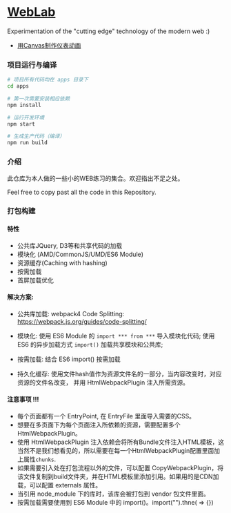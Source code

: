 # [WebLab](https://suxin1.github.io/WebLab/apps/build/)
Experimentation of the "cutting edge" technology of the modern web :)

* [用Canvas制作仪表动画](https://suxin1.github.io/WebLab/apps/build/canvas_meter.html)

### 项目运行与编译
```bash
# 项目所有代码均在 apps 目录下
cd apps

# 第一次需要安装相应依赖
npm install

# 运行开发环境
npm start

# 生成生产代码（编译）
npm run build
```

### 介绍
此仓库为本人做的一些小的WEB练习的集合。欢迎指出不足之处。

Feel free to copy past all the code in this Repository.

### 打包构建

#### 特性
 * 公共库JQuery, D3等和共享代码的加载
 * 模块化 (AMD/CommonJS/UMD/ES6 Module)
 * 资源缓存(Caching with hashing)
 * 按需加载
 * 首屏加载优化

#### 解决方案:

 * 公共库加载:
   webpack4 Code Splitting: https://webpack.js.org/guides/code-splitting/

 * 模块化:
  使用 ES6 Module 的 `import *** from ***` 导入模块化代码;
  使用 ES6 的异步加载方式 `import()` 加载共享模块和公共库;

 * 按需加载:
   结合 ES6 import() 按需加载

 * 持久化缓存:
   使用文件hash值作为资源文件名的一部分，当内容改变时，对应资源的文件名改变，
 并用 HtmlWebpackPlugin 注入所需资源。

#### 注意事项 !!!
 * 每个页面都有一个 EntryPoint, 在 EntryFile 里面导入需要的CSS。
 * 想要在多页面下为每个页面注入所依赖的资源，需要配置多个HtmlWebpackPlugin。
 * 使用 HtmlWebpackPlugin 注入依赖会将所有Bundle文件注入HTML模板，这当然不是我们想看见的，所以需要在每一个HtmlWebpackPlugin配置里面加上属性`chunks`.
 * 如果需要引入处在打包流程以外的文件，可以配置 CopyWebpackPlugin，将该文件复制到build文件夹，并在HTML模板里添加引用。如果用的是CDN加载，可以配置 externals 属性。
 * 当引用 node_module 下的库时，该库会被打包到 vendor 包文件里面。
 * 按需加载需要使用到 ES6 Module 中的 import()。import("<moduel name>").thne( <module name> => {})
